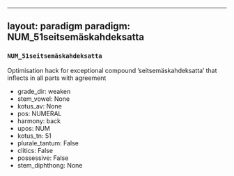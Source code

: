 
---
layout: paradigm
paradigm: NUM_51seitsemäskahdeksatta
---
### ` NUM_51seitsemäskahdeksatta `

Optimisation hack for exceptional compound ’seitsemäskahdeksatta’ that inflects in all parts with agreement
* grade_dir: weaken
* stem_vowel: None
* kotus_av: None
* pos: NUMERAL
* harmony: back
* upos: NUM
* kotus_tn: 51
* plurale_tantum: False
* clitics: False
* possessive: False
* stem_diphthong: None
